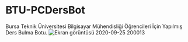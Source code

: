 # BTU-PCDersBot
Bursa Teknik Üniversitesi Bilgisayar Mühendisliği Öğrencileri İçin Yapılmış Ders Bulma Botu.
![Ekran görüntüsü 2020-09-25 200013](https://user-images.githubusercontent.com/54938929/94295353-c598dd00-ff69-11ea-9a43-8be933dbed98.png)

